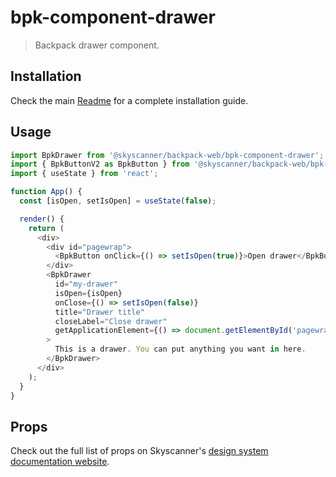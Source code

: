 # bpk-component-drawer

> Backpack drawer component.

## Installation

Check the main [Readme](https://github.com/skyscanner/backpack#usage) for a complete installation guide.

## Usage

```js
import BpkDrawer from '@skyscanner/backpack-web/bpk-component-drawer';
import { BpkButtonV2 as BpkButton } from '@skyscanner/backpack-web/bpk-component-button';
import { useState } from 'react';

function App() {
  const [isOpen, setIsOpen] = useState(false);

  render() {
    return (
      <div>
        <div id="pagewrap">
          <BpkButton onClick={() => setIsOpen(true)}>Open drawer</BpkButton>
        </div>
        <BpkDrawer
          id="my-drawer"
          isOpen={isOpen}
          onClose={() => setIsOpen(false)}
          title="Drawer title"
          closeLabel="Close drawer"
          getApplicationElement={() => document.getElementById('pagewrap')}
        >
          This is a drawer. You can put anything you want in here.
        </BpkDrawer>
      </div>
    );
  }
}
```

## Props

Check out the full list of props on Skyscanner's [design system documentation website](https://www.skyscanner.design/latest/components/drawer/web-QAxL5e0N#section-props-a2).
